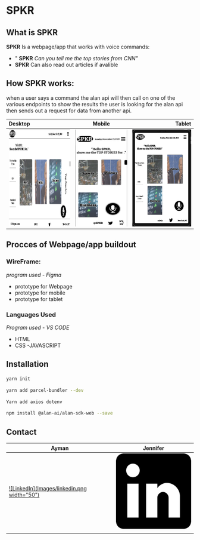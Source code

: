# SPKR
## What is SPKR 
**SPKR** Is a webpage/app that works with voice commands:
- " **SPKR** *Can you tell me the top stories from CNN"*
- **SPKR** Can also read out articles if avalible 
 
 ## How SPKR works:
 when a user says a command the alan api will then call on one of the various endpoints to show the results the user is looking for 
 the alan api then sends out a request for data from another api. 
 
 

| Desktop      | Mobile         |Tablet         |
| :---         |     :---:      |          ---: |
| <img width="260" height="260" src='./Images/1pagepic.png'/> | <img width="220" height="260" src='./Images/mobile2.png'/>   |  <img width="260" height="260" src='./Images/Tablet.png'/>   |


 ## Procces of Webpage/app buildout 
 
  ### WireFrame:
  *program used - Figma*
   - prototype for Webpage 
   - prototype for mobile 
   - prototype for tablet 
   
   ### Languages Used 
   *Program used - VS CODE*
   - HTML 
   - CSS
   -JAVASCRIPT
   
## Installation
```zsh
yarn init
```
```zsh
yarn add parcel-bundler --dev
```
```zsh
Yarn add axios dotenv
```
```zsh
npm install @alan-ai/alan-sdk-web --save
```
 
## Contact






|   **Ayman**                                                                                                                                                        |  **Jennifer**                                                                                                                                                |
| ------------------------------------------------------------------------------------------------------------------------------------------------------------------------- | --------------------------------------------------------------------------------------------------------------------------------------------------------------- |
| [![LinkedIn](Images/linkedin.png width="50")](https://www.linkedin.com/in/ayman-omer-b2429b1ab) |[![LinkedIn](Images/linkedin.png)](https://www.linkedin.com/in/jennifer-smith-14a8361b7/)  |
|                                                                                                                                                                           |                                                                                                                                                                 |

